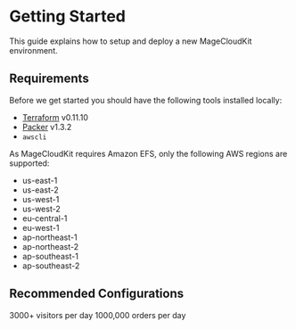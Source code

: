 # Getting Started

This guide explains how to setup and deploy a new MageCloudKit environment.

## Requirements

Before we get started you should have the following tools installed locally:

- [Terraform](https://www.terraform.io) v0.11.10
- [Packer](https://www.packer.io) v1.3.2
- `awscli`

As MageCloudKit requires Amazon EFS, only the following AWS regions are supported:

- us-east-1
- us-east-2
- us-west-1
- us-west-2
- eu-central-1
- eu-west-1
- ap-northeast-1
- ap-northeast-2
- ap-southeast-1
- ap-southeast-2

## Recommended Configurations

3000+ visitors per day
1000,000 orders per day
